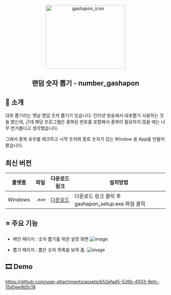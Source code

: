 <br>

<div align="center">
  <img width="250" height="200" alt="gashapon_icon" src="https://github.com/user-attachments/assets/9583e4d6-2b00-4817-b002-692311c2b5db" />
  
  ##  랜덤 숫자 뽑기 - number_gashapon
</div>

## 📝 소개

대포 뽑기라는 옛날 랜덤 숫자 뽑기가 있습니다.
인터넷 방송에서 대포뽑기 사용하는 것을 봤는데, 근데 해당 프로그램은 중복된 번호를 포함해서 중복이 필요하지 않을 때는 너무 번거롭다고 생각했습니다.

그래서 중복 유무를 체크하고 시작 숫자와 종료 숫자가 있는 Window 용 App을 만들어봤습니다.

## 최신 버전

| 플랫폼 | 파일 | 다운로드 링크 | 설치방법 | 
|--------|------|-------------| ------------- | 
| Windows | `.exe` | [다운로드](https://github.com/beetrbgus/number_gashapon/releases/tag/1.0.4) | 다운로드 링크 클릭 후 gashapon_setup.exe 파일 클릭| 

## ⭐ 주요 기능

- 메인 페이지 : 숫자 뽑기를 위한 설정 화면
![image](https://github.com/user-attachments/assets/868a947f-c440-480e-9ca7-4eb7b339efa7)

- 뽑기 페이지 : 뽑은 숫자 목록을 보여 줌.
![image](https://github.com/user-attachments/assets/dfbb5629-2d6b-4d55-806e-d804dea15412)

## 🎞 Demo

https://github.com/user-attachments/assets/b52efad5-526b-4503-9efc-15d0ee9b5c18




